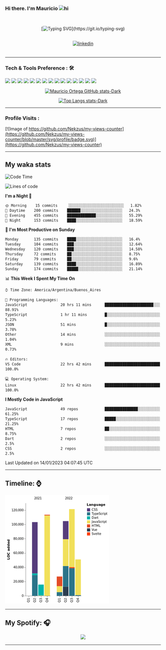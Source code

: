 ### Hi there. I'm Mauricio <img src="https://user-images.githubusercontent.com/1303154/88677602-1635ba80-d120-11ea-84d8-d263ba5fc3c0.gif" width="28px" alt="hi">
<br /> 

<div align="center">
  
[![Typing SVG](https://readme-typing-svg.herokuapp.com?size=25&duration=7000&center=true&vCenter=true&width=650&height=40&lines=WELCOME!;My+name+is+Mauricio+Ortega...;I+am+a+Front-End+Developer...;I+hope+you+find+what+you+are+looking+for...;You+have+my+contact+information...;MAY+THE+FORCE+BE+WITH+YOU...)](https://git.io/typing-svg)

</div>
  
<br />

<div align="center">
  
<a href="https://www.linkedin.com/in/mauriciortega/" target="_blank">
<img src=https://img.shields.io/badge/linkedin-%231E77B5.svg?&style=for-the-badge&logo=linkedin&logoColor=white alt=linkedin style="margin-bottom: 5px;" />
</a>
  
</div>

<br />


---

### Tech & Tools Preference : 🛠

<img src = "https://img.shields.io/badge/-HTML5-E34F26?style=flat&logo=html5&logoColor=white"> <img src = "https://img.shields.io/badge/-CSS3-1572B6?style=flat&logo=css3&logoColor=white">
<img src="https://img.shields.io/badge/-Sass-cc6699?style=flat&logo=sass&logoColor=ffffff">
<img src="https://img.shields.io/badge/-Bootstrap-563D7C?style=flat&logo=bootstrap&logoColor=white">
<img src="https://img.shields.io/badge/-JavaScript-eed718?style=flat&logo=javascript&logoColor=ffffff">
<img src="https://img.shields.io/badge/-React-000000?style=flat&logo=react&logoColor=00c8ff">
<img src="https://img.shields.io/badge/-Next-000000?style=flat&logo=nextdotjs&logoColor=white">
<img src="http://img.shields.io/badge/-Vue-black?style=flat&logo=vuedotjs&logoColor=4FC08D">
<img src="http://img.shields.io/badge/-Flutter-black?style=flat&logo=flutter&logoColor=02569B">
<img src="https://img.shields.io/badge/-Node.js-3C873A?style=flat&logo=Node.js&logoColor=white">
<img src="http://img.shields.io/badge/-Git-F1502F?style=flat&logo=git&logoColor=FFFFFF">
<img src="http://img.shields.io/badge/-Github-000000?style=flat&logo=github&logoColor=FFFFFF">
<img src="https://img.shields.io/badge/-Firebase-FFA611?style=flat&logo=firebase&logoColor=FFFFFF">
<img src="http://img.shields.io/badge/-Vercel-black?style=flat&logo=vercel&logoColor=white">
<img src="http://img.shields.io/badge/-VS%20Code-007ACC?style=flat&logo=visual%20studio%20code&logoColor=white">


<div align="center">


[![Mauricio Ortega GitHub stats-Dark](https://github-readme-stats-nekzus.vercel.app/api?username=Nekzus&show_icons=true&theme=dark#gh-dark-mode-only)](https://github.com/Nekzus/github-readme-stats#gh-dark-mode-only)
  
[![Top Langs stats-Dark](https://github-readme-stats-nekzus.vercel.app/api/top-langs/?username=Nekzus&hide=css,html,less&layout=compact&title_color=fff&icon_color=79ff97&text_color=9f9f9f&bg_color=151515)](https://github.com/Nekzus/github-readme-stats#gh-dark-mode-only)

<!--
<picture>
<source 
  srcset="https://github-readme-stats-nekzus.vercel.app/api?username=Nekzus&show_icons=true&theme=dark"
  media="(prefers-color-scheme: dark)"
/>
<source
  srcset="https://github-readme-stats-nekzus.vercel.app/api?username=Nekzus&show_icons=true"
  media="(prefers-color-scheme: light), (prefers-color-scheme: no-preference)"
/>
<img src="https://github-readme-stats-nekzus.vercel.app/api?username=Nekzus&show_icons=true" />
</picture>

![Top Langs](https://github-readme-stats-nekzus.vercel.app/api/top-langs/?username=Nekzus&hide=css,html,less&layout=compact&title_color=fff&icon_color=79ff97&text_color=9f9f9f&bg_color=151515)
-->

</div>
  
---

### Profile Visits :
  
[![Image of https://github.com/Nekzus/my-views-counter](https://github.com/Nekzus/my-views-counter/blob/master/svg/profile/badge.svg)](https://github.com/Nekzus/my-views-counter)

---


## My waka stats
<!--START_SECTION:waka-->
![Code Time](http://img.shields.io/badge/Code%20Time-1%2C687%20hrs%2026%20mins-blue)

![Lines of code](https://img.shields.io/badge/From%20Hello%20World%20I%27ve%20Written-542%20Thousand%20lines%20of%20code-blue)

**I'm a Night 🦉** 

```text
🌞 Morning    15 commits     ░░░░░░░░░░░░░░░░░░░░░░░░░   1.82% 
🌆 Daytime    200 commits    ██████░░░░░░░░░░░░░░░░░░░   24.3% 
🌃 Evening    455 commits    █████████████░░░░░░░░░░░░   55.29% 
🌙 Night      153 commits    ████░░░░░░░░░░░░░░░░░░░░░   18.59%

```
📅 **I'm Most Productive on Sunday** 

```text
Monday       135 commits    ████░░░░░░░░░░░░░░░░░░░░░   16.4% 
Tuesday      104 commits    ███░░░░░░░░░░░░░░░░░░░░░░   12.64% 
Wednesday    120 commits    ███░░░░░░░░░░░░░░░░░░░░░░   14.58% 
Thursday     72 commits     ██░░░░░░░░░░░░░░░░░░░░░░░   8.75% 
Friday       79 commits     ██░░░░░░░░░░░░░░░░░░░░░░░   9.6% 
Saturday     139 commits    ████░░░░░░░░░░░░░░░░░░░░░   16.89% 
Sunday       174 commits    █████░░░░░░░░░░░░░░░░░░░░   21.14%

```


📊 **This Week I Spent My Time On** 

```text
⌚︎ Time Zone: America/Argentina/Buenos_Aires

💬 Programming Languages: 
JavaScript               20 hrs 11 mins      ██████████████████████░░░   88.91% 
TypeScript               1 hr 11 mins        █░░░░░░░░░░░░░░░░░░░░░░░░   5.23% 
JSON                     51 mins             █░░░░░░░░░░░░░░░░░░░░░░░░   3.78% 
Other                    14 mins             ░░░░░░░░░░░░░░░░░░░░░░░░░   1.04% 
XML                      9 mins              ░░░░░░░░░░░░░░░░░░░░░░░░░   0.73%

🔥 Editors: 
VS Code                  22 hrs 42 mins      █████████████████████████   100.0%

💻 Operating System: 
Linux                    22 hrs 42 mins      █████████████████████████   100.0%

```

**I Mostly Code in JavaScript** 

```text
JavaScript               49 repos            ███████████████░░░░░░░░░░   61.25% 
TypeScript               17 repos            █████░░░░░░░░░░░░░░░░░░░░   21.25% 
HTML                     7 repos             ██░░░░░░░░░░░░░░░░░░░░░░░   8.75% 
Dart                     2 repos             ░░░░░░░░░░░░░░░░░░░░░░░░░   2.5% 
CSS                      2 repos             ░░░░░░░░░░░░░░░░░░░░░░░░░   2.5%

```



 Last Updated on 14/01/2023 04:07:45 UTC
<!--END_SECTION:waka-->
---

## Timeline: ⌚

![Chart not found](https://raw.githubusercontent.com/Nekzus/Nekzus/master/charts/bar_graph.png)

---
## My Spotify: 🎧

<div align="center"><img src="https://spotify-github-profile.vercel.app/api/view?uid=11169970531&cover_image=true&theme=default" /></div>

---

